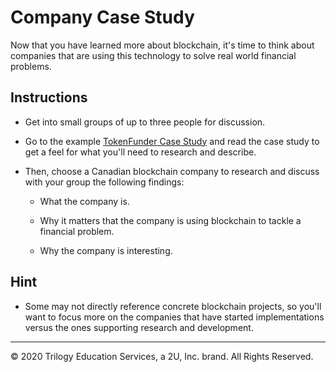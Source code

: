 # Company Case Study

Now that you have learned more about blockchain, it's time to think about companies that are using this technology to solve real world financial problems.

## Instructions

* Get into small groups of up to three people for discussion.

* Go to the example [TokenFunder Case Study](Resources/TokenFunder_Case_Study.md) and read the case study to get a feel for what you'll need to research and describe.

* Then, choose a Canadian blockchain company to research and discuss with your group the following findings:

  * What the company is.
  
  * Why it matters that the company is using blockchain to tackle a financial problem.
  
  * Why the company is interesting.
  
## Hint

* Some may not directly reference concrete blockchain projects, so you'll want to focus more on the companies that have started implementations versus the ones supporting research and development.

---

© 2020 Trilogy Education Services, a 2U, Inc. brand. All Rights Reserved.

